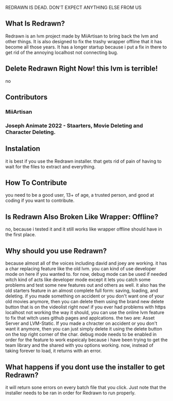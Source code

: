 REDRAWN IS DEAD. DON'T EXPECT ANYTHING ELSE FROM US


## What Is Redrawn?
Redrawn is an lvm project made by MiiArtisan to bring back the lvm and other things. It is also designed to fix the trashy wrapper offline that it has become all those years. It has a longer startup because i put a fix in there to get rid of the annoying localhost not connecting bug.

## Delete Redrawn Right Now! this lvm is terrible!
no

## Contributors
### MiiArtisan
### Joseph Animate 2022 - Staarters, Movie Deleting and Character Deleting.

## Instalation
it is best if you use the Redrawn installer. that gets rid of pain of having to wait for the files to extract and everything.

## How To Contribute
you need to be a good user, 13+ of age, a trusted person, and good at coding if you want to contribute.

## Is Redrawn Also Broken Like Wrapper: Offline?
no, because i tested it and it still works like wrapper offline should have in the first place.

## Why should you use Redrawn?
because almost all of the voices including david and joey are working. it has a char replacing feature like the old lvm. you can kind of use developer mode on here if you wanted to. for now, debug mode can be used if needed witch kind of acts like developer mode except it lets you catch some problems and test some new features out and others as well. it also has the old starters feature in an almost complete full form: saving, loading, and deleting. if you made something on accident or you don't want one of your old movies anymore, then you can delete them using the brand new delete button that is on the videolist right now! if you ever had problems with https localhost not working the way it should, you can use the online lvm feature to fix that witch uses github pages and applcations. the two are: Asset Server and LVM-Static. If you made a chracter on accident or you don't want it anymore, then you can just simply delete it using the delete button on the top right corner of the char. debug mode needs to be enabled in order for the feature to work espeicaly because i have been trying to get the team library and the shared with you options working. now, instead of taking forever to load, it returns with an error.

## What happens if you dont use the installer to get Redrawn?
it will return sone errors on every batch file that you click. Just note that the installer needs to be ran in order for Redrawn to run properly.
